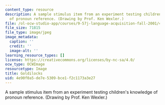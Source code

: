 ```yaml
---
content_type: resource
description: A sample stimulus item from an experiment testing children's knowledge
  of pronoun reference. (Drawing by Prof. Ken Wexler.)
file: /ol-ocw-studio-app/courses/9-57j-language-acquisition-fall-2001/4e90f0a5de7e5309bce1f2c1173a3e27_chp_9_57_goldilocks_II.jpg
file_size: 71815
file_type: image/jpeg
image_metadata:
  caption: ''
  credit: ''
  image-alt: ''
learning_resource_types: []
license: https://creativecommons.org/licenses/by-nc-sa/4.0/
ocw_type: OCWImage
resourcetype: Image
title: Goldilocks
uid: 4e90f0a5-de7e-5309-bce1-f2c1173a3e27
---
```

A sample stimulus item from an experiment testing children's knowledge of pronoun reference. (Drawing by Prof. Ken Wexler.)